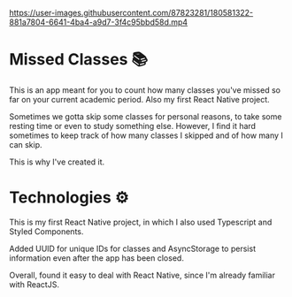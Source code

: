 https://user-images.githubusercontent.com/87823281/180581322-881a7804-6641-4ba4-a9d7-3f4c95bbd58d.mp4

# Missed Classes 📚

This is an app meant for you to count how many classes you've missed so far on your current academic period. Also my first React Native project.

Sometimes we gotta skip some classes for personal reasons, to take some resting time or even to study something else. However, I find it hard sometimes to keep track of how many classes I skipped and of how many I can skip.

This is why I've created it.

# Technologies ⚙️

This is my first React Native project, in which I also used Typescript and Styled Components.

Added UUID for unique IDs for classes and AsyncStorage to persist information even after the app has been closed.

Overall, found it easy to deal with React Native, since I'm already familiar with ReactJS.
